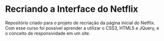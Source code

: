 # Recriando a Interface do Netflix
Repositório criado para o projeto de recriação da página inicial do Netflix. Com esse curso foi possível aprender a utilizar o CSS3, HTML5 e JQuery, e o conceito de responsividade em um site.
